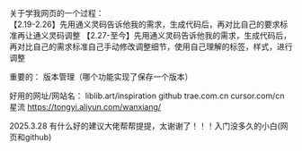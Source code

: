 关于学我网页的一个过程：<br>
【2.19-2.26】先用通义灵码告诉他我的需求，生成代码后，再对比自己的要求标准再让通义灵码调整
【2.27-至今】先用通义灵码告诉他我的需求，生成代码后，再对比自己的需求标准自己手动修改调整细节，使用自己理解的标签，样式，进行调整

重要的：
版本管理（哪个功能实现了保存一个版本）

好用的网址/网站名：
liblib.art/inspiration
github
trae.com.cn
cursor.com/cn
星流
https://tongyi.aliyun.com/wanxiang/

2025.3.28  有什么好的建议大佬帮帮提提，太谢谢了！！！入门没多久的小白(网页和github)

